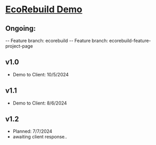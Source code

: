 # [EcoRebuild Demo](https://ecorebuild.netlify.app/)

## Ongoing:
-- Feature branch: ecorebuild
-- Feature branch: ecorebuild-feature-project-page

## v1.0
- Demo to Client: 10/5/2024
## v1.1
- Demo to Client: 8/6/2024
## v1.2
- Planned: 7/7/2024
- awaiting client response..